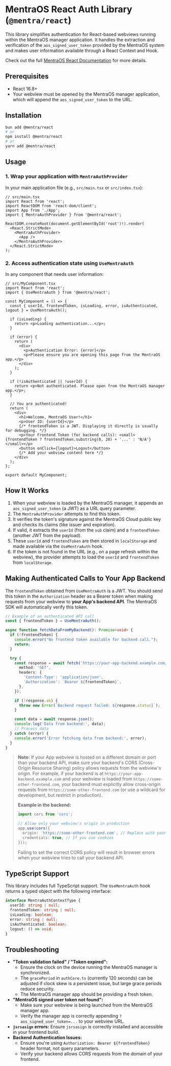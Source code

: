 # MentraOS React Auth Library (`@mentra/react`)

This library simplifies authentication for React-based webviews running within the MentraOS manager application. It handles the extraction and verification of the `aos_signed_user_token` provided by the MentraOS system and makes user information available through a React Context and Hook.

Check out the full [MentraOS React Documentation](https://docs.mentra.glass/react-webviews) for more details.

## Prerequisites

-   React 16.8+
-   Your webview must be opened by the MentraOS manager application, which will append the `aos_signed_user_token` to the URL.

## Installation

```bash
bun add @mentra/react
# or
npm install @mentra/react
# or
yarn add @mentra/react
```

## Usage

### 1. Wrap your application with `MentraAuthProvider`

In your main application file (e.g., `src/main.tsx` or `src/index.tsx`):

```tsx
// src/main.tsx
import React from 'react';
import ReactDOM from 'react-dom/client';
import App from './App';
import { MentraAuthProvider } from '@mentra/react';

ReactDOM.createRoot(document.getElementById('root')!).render(
  <React.StrictMode>
    <MentraAuthProvider>
      <App />
    </MentraAuthProvider>
  </React.StrictMode>
);
```

### 2. Access authentication state using `UseMentraAuth`

In any component that needs user information:

```tsx
// src/MyComponent.tsx
import React from 'react';
import { UseMentraAuth } from '@mentra/react';

const MyComponent = () => {
  const { userId, frontendToken, isLoading, error, isAuthenticated, logout } = UseMentraAuth();

  if (isLoading) {
    return <p>Loading authentication...</p>;
  }

  if (error) {
    return (
      <div>
        <p>Authentication Error: {error}</p>
        <p>Please ensure you are opening this page from the MentraOS app.</p>
      </div>
    );
  }

  if (!isAuthenticated || !userId) {
    return <p>Not authenticated. Please open from the MentraOS manager app.</p>;
  }

  // You are authenticated!
  return (
    <div>
      <h1>Welcome, MentraOS User!</h1>
      <p>User ID: {userId}</p>
      {/* frontendToken is a JWT. Displaying it directly is usually for debugging. */}
      <p>Your Frontend Token (for backend calls): <small>{frontendToken ? frontendToken.substring(0, 20) + '...' : 'N/A'}</small></p>
      <button onClick={logout}>Logout</button>
      {/* Add your webview content here */}
    </div>
  );
};

export default MyComponent;
```

## How It Works

1.  When your webview is loaded by the MentraOS manager, it appends an `aos_signed_user_token` (a JWT) as a URL query parameter.
2.  The `MentraAuthProvider` attempts to find this token.
3.  It verifies the token's signature against the MentraOS Cloud public key and checks its claims (like issuer and expiration).
4.  If valid, it extracts the `userId` (from the `sub` claim) and a `frontendToken` (another JWT from the payload).
5.  These `userId` and `frontendToken` are then stored in `localStorage` and made available via the `UseMentraAuth` hook.
6.  If the token is not found in the URL (e.g., on a page refresh within the webview), the provider attempts to load the `userId` and `frontendToken` from `localStorage`.

## Making Authenticated Calls to Your App Backend

The `frontendToken` obtained from `UseMentraAuth` is a JWT. You should send this token in the `Authorization` header as a Bearer token when making requests from your webview to **your App's backend API**.  The MentraOS SDK will automatically verify this token.

```typescript
// Example of an authenticated API call
const { frontendToken } = UseMentraAuth();

async function fetchDataFromMyBackend(): Promise<void> {
  if (!frontendToken) {
    console.error("No frontend token available for backend call.");
    return;
  }

  try {
    const response = await fetch('https://your-app-backend.example.com/api/data', {
      method: 'GET',
      headers: {
        'Content-Type': 'application/json',
        'Authorization': `Bearer ${frontendToken}`,
      },
    });

    if (!response.ok) {
      throw new Error(`Backend request failed: ${response.status}`);
    }

    const data = await response.json();
    console.log('Data from backend:', data);
    // Process data
  } catch (error) {
    console.error('Error fetching data from backend:', error);
  }
}
```

> **Note:**
> If your App webview is hosted on a different domain or port than your backend API, make sure your backend's CORS (Cross-Origin Resource Sharing) policy allows requests from the webview's origin.
> For example, if your backend is at `https://your-app-backend.example.com` and your webview is loaded from `https://some-other-frontend.com`, your backend must explicitly allow cross-origin requests from `https://some-other-frontend.com` (or use a wildcard for development, but restrict in production).
>
> **Example in the backend:**
> ```typescript
> import cors from 'cors';
>
> // Allow only your webview's origin in production
> app.use(cors({
>   origin: 'https://some-other-frontend.com', // Replace with your actual webview origin
>   credentials: true, // If you use cookies
> }));
> ```
>
> Failing to set the correct CORS policy will result in browser errors when your webview tries to call your backend API.


## TypeScript Support

This library includes full TypeScript support. The `UseMentraAuth` hook returns a typed object with the following interface:

```typescript
interface MentraAuthContextType {
  userId: string | null;
  frontendToken: string | null;
  isLoading: boolean;
  error: string | null;
  isAuthenticated: boolean;
  logout: () => void;
}
```

## Troubleshooting

*   **"Token validation failed" / "Token expired":**
    *   Ensure the clock on the device running the MentraOS manager is synchronized.
    *   The `gracePeriod` in `authCore.ts` (currently 120 seconds) can be adjusted if clock skew is a persistent issue, but large grace periods reduce security.
    *   The MentraOS manager app should be providing a fresh token.
*   **"MentraOS signed user token not found":**
    *   Make sure your webview is being launched from the MentraOS manager app.
    *   Verify the manager app is correctly appending `?aos_signed_user_token=...` to your webview URL.
*   **`jsrsasign` errors:** Ensure `jsrsasign` is correctly installed and accessible in your frontend build.
*   **Backend Authentication Issues:**
    *   Ensure you're using `Authorization: Bearer ${frontendToken}` header format, not query parameters.
    *   Verify your backend allows CORS requests from the domain of your frontend.
